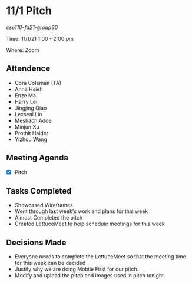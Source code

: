 # 11/1 Pitch
*cse110-fa21-group30*

Time: 11/1/21 1:00 - 2:00 pm

Where: Zoom

## Attendence
- Cora Coleman (TA)
- Anna Hsieh
- Enze Ma
- Harry Lei
- Jingjing Qiao
- Lexseal Lin
- Meshach Adoe
- Minjun Xu
- Prothit Halder
- Yizhou Wang

## Meeting Agenda
- [x] Pitch

## Tasks Completed
- Showcased Wireframes
- Went through last week's work and plans for this week
- Almost Completed the pitch
- Created LettuceMeet to help schedule meetings for this week

## Decisions Made
- Everyone needs to complete the LettuceMeet so that the meeting time for this week can be decided
- Justify why we are doing Mobile First for our pitch.
- Modify and upload the pitch and images used in pitch tonight.
